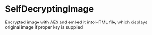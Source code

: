 # SelfDecryptingImage
Encrypted image with AES and embed it into HTML file, which displays original image if proper key is supplied
